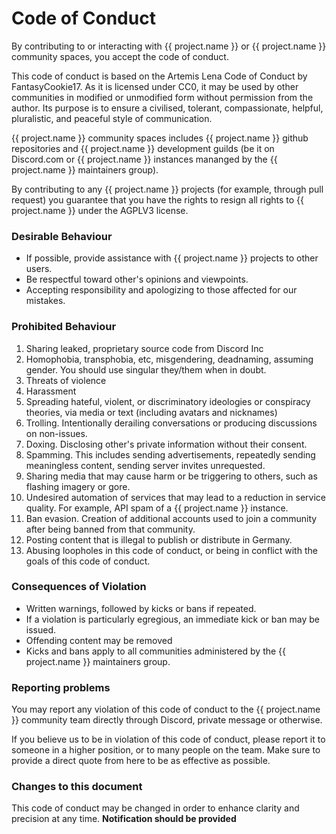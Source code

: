 # Code of Conduct

By contributing to or interacting with {{ project.name }} or {{ project.name }} community spaces, you accept the code of conduct.

This code of conduct is based on the Artemis Lena Code of Conduct by FantasyCookie17. As it is licensed under CC0,
it may be used by other communities in modified or unmodified form without permission from the author.
Its purpose is to ensure a civilised, tolerant, compassionate, helpful, pluralistic, and peaceful style of communication.

{{ project.name }} community spaces includes {{ project.name }} github repositories and {{ project.name }} development guilds (be it on Discord.com or {{ project.name }} instances mananged by the {{ project.name }} maintainers group).

By contributing to any {{ project.name }} projects (for example, through pull request) you guarantee that you have the rights to resign all rights to {{ project.name }} under the AGPLV3 license.

### Desirable Behaviour

-   If possible, provide assistance with {{ project.name }} projects to other users.
-   Be respectful toward other's opinions and viewpoints.
-   Accepting responsibility and apologizing to those affected for our mistakes.

### Prohibited Behaviour

1.  Sharing leaked, proprietary source code from Discord Inc
2.  Homophobia, transphobia, etc, misgendering, deadnaming, assuming gender. You should use singular they/them when in doubt.
3.  Threats of violence
4.  Harassment
5.  Spreading hateful, violent, or discriminatory ideologies or conspiracy theories, via media or text (including avatars and nicknames)
6.  Trolling. Intentionally derailing conversations or producing discussions on non-issues.
7.  Doxing. Disclosing other's private information without their consent.
8.  Spamming. This includes sending advertisements, repeatedly sending meaningless content, sending server invites unrequested.
9.  Sharing media that may cause harm or be triggering to others, such as flashing imagery or gore.
10. Undesired automation of services that may lead to a reduction in service quality. For example, API spam of a {{ project.name }} instance.
11. Ban evasion. Creation of additional accounts used to join a community after being banned from that community.
12. Posting content that is illegal to publish or distribute in Germany.
13. Abusing loopholes in this code of conduct, or being in conflict with the goals of this code of conduct.

### Consequences of Violation

-   Written warnings, followed by kicks or bans if repeated.
-   If a violation is particularly egregious, an immediate kick or ban may be issued.
-   Offending content may be removed
-   Kicks and bans apply to all communities administered by the {{ project.name }} maintainers group.

### Reporting problems

You may report any violation of this code of conduct to the {{ project.name }} community team directly through Discord, private message or otherwise.

If you believe us to be in violation of this code of conduct, please report it to someone in a higher position,
or to many people on the team. Make sure to provide a direct quote from here to be as effective as possible.

### Changes to this document

This code of conduct may be changed in order to enhance clarity and precision at any time. **Notification should be provided**
